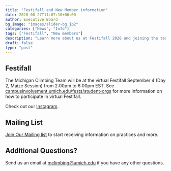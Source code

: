 ```yaml
---
title: "Festifall and New Member information"
date: 2020-08-27T11:07:10+06:00
author: Executive Board
bg_image: "images/slider-bg.jp2"
categories: ["News", "Info"]
tags: ["Festifall", "New members"]
description: "Learn more about us at Festifall 2020 and joining the team. he Michigan Climbing Team will be at the virtual Festifall September 4 (Day 2, Maize Session) from 2:00pm to 6:00pm EST. See campusinvolvement.umich.edu/fests/student-orgs for more information on how to participate in virtual Festifall."
draft: false
type: "post"
---
```


## Festifall

The Michigan Climbing Team will be at the virtual Festifall September 4 (Day 2, Maize Session) from 2:00pm to 6:00pm EST. See <a href="https://campusinvolvement.umich.edu/fests/student-orgs">campusinvolvement.umich.edu/fests/student-orgs</a> for more information on how to participate in virtual Festifall.

Check out our <a href="https://www.instagram.com/michiganclimbingteam/">Instagram</a>.

## Mailing List

<a href="https://www.google.com">Join Our Mailing list</a> to start receiving information on practices and more.

## Additional Questions?

Send us an email at <a href="mailto:mclimbing@umich.edu">mclimbing@umich.edu</a> if you have any other questions.
